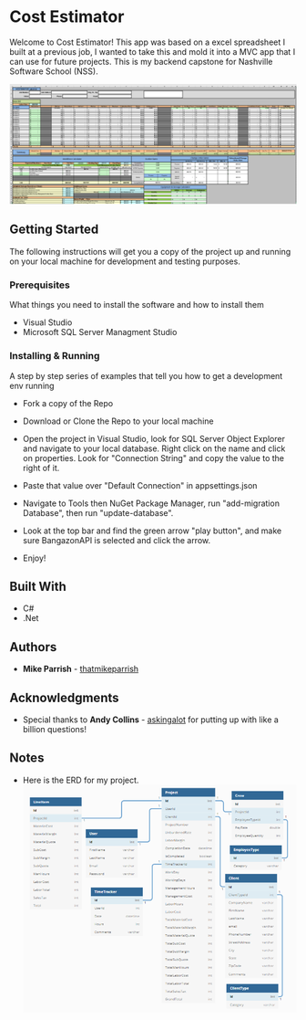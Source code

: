 # Cost Estimator

Welcome to Cost Estimator! This app was based on a excel spreadsheet I built at a previous job, I wanted to take this and mold it into a MVC app that I can use for future projects. This is my backend capstone for Nashville Software School (NSS). 

![Old Excel View](https://github.com/thatmikeparrish/Capstone/blob/master/estimator.png)

## Getting Started

The following instructions will get you a copy of the project up and running on your local machine for development and testing purposes.

### Prerequisites

What things you need to install the software and how to install them

* Visual Studio
* Microsoft SQL Server Managment Studio

### Installing & Running

A step by step series of examples that tell you how to get a development env running

* Fork a copy of the Repo
* Download or Clone the Repo to your local machine
* Open the project in Visual Studio, look for SQL Server Object Explorer and navigate to your local database. Right click on the name and click on properties. Look for "Connection String" and copy the value to the right of it.
* Paste that value over "Default Connection" in appsettings.json
* Navigate to Tools then NuGet Package Manager, run "add-migration Database", then run "update-database".
* Look at the top bar and find the green arrow "play button", and make sure BangazonAPI is selected and click the arrow.

* Enjoy!

## Built With

* C#
* .Net

## Authors

* **Mike Parrish** - [thatmikeparrish](https://github.com/thatmikeparrish)

## Acknowledgments

* Special thanks to **Andy Collins** - [askingalot](https://github.com/askingalot) for putting up with like a billion questions!

## Notes

* Here is the ERD for my project.
![Cost Estimator ERD](https://github.com/thatmikeparrish/Capstone/blob/master/2019-01-07_ERD.png)
